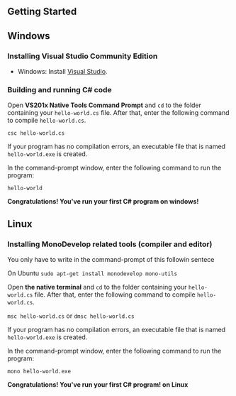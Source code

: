 ## Getting Started

## Windows

### Installing Visual Studio Community Edition
* Windows: Install [Visual Studio](http://mingw-w64.org/doku.php/download). 

### Building and running C# code
Open **VS201x Native Tools Command Prompt** and `cd` to the folder containing your `hello-world.cs` file.
After that, enter the following command to compile `hello-world.cs`.

`csc hello-world.cs`

If your program has no compilation errors, an executable file that is named `hello-world.exe` is created.

In the command-prompt window, enter the following command to run the program:

`hello-world`

**Congratulations! You've run your first C# program on windows!**

## Linux
### Installing MonoDevelop related tools (compiler and editor)
You only have to write in the command-prompt of this followin sentece

On Ubuntu
`sudo apt-get install monodevelop mono-utils`

Open **the native terminal** and `cd` to the folder containing your `hello-world.cs` file.
After that, enter the following command to compile `hello-world.cs`.

`msc hello-world.cs` or `dmsc hello-world.cs`

If your program has no compilation errors, an executable file that is named `hello-world.exe` is created.

In the command-prompt window, enter the following command to run the program:

`mono hello-world.exe`

**Congratulations! You've run your first C# program! on Linux**







